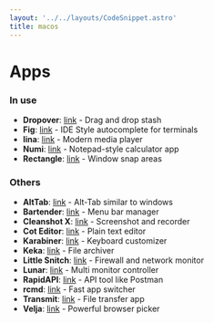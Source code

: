 ```yaml
---
layout: '../../layouts/CodeSnippet.astro'
title: macos
---
```


# Apps

### In use

- **Dropover**: [link](https://dropoverapp.com/) - Drag and drop stash
- **Fig**: [link](https://fig.io) - IDE Style autocomplete for terminals
- **Iina**: [link](https://iina.io/) - Modern media player
- **Numi**: [link](https://numi.app/) - Notepad-style calculator app
- **Rectangle**: [link](https://rectangleapp.com/) - Window snap areas

### Others

- **AltTab**: [link](https://alt-tab-macos.netlify.app/) - Alt-Tab similar to
  windows
- **Bartender**: [link](https://www.macbartender.com/) - Menu bar manager
- **Cleanshot X**: [link](https://cleanshot.com/) - Screenshot and recorder
- **Cot Editor**: [link](https://coteditor.com/) - Plain text editor
- **Karabiner**: [link](https://karabiner-elements.pqrs.org/) - Keyboard
  customizer
- **Keka**: [link](https://www.keka.io/en/) - File archiver
- **Little Snitch**:
  [link](https://www.obdev.at/products/littlesnitch/index.html) - Firewall and
  network monitor
- **Lunar**: [link](https://lunar.fyi/) - Multi monitor controller
- **RapidAPI**: [link](https://paw.cloud/) - API tool like Postman
- **rcmd**: [link](https://lowtechguys.com/rcmd/) - Fast app switcher
- **Transmit**: [link](https://panic.com/transmit/) - File transfer app
- **Velja**: [link](https://sindresorhus.com/velja) - Powerful browser picker
